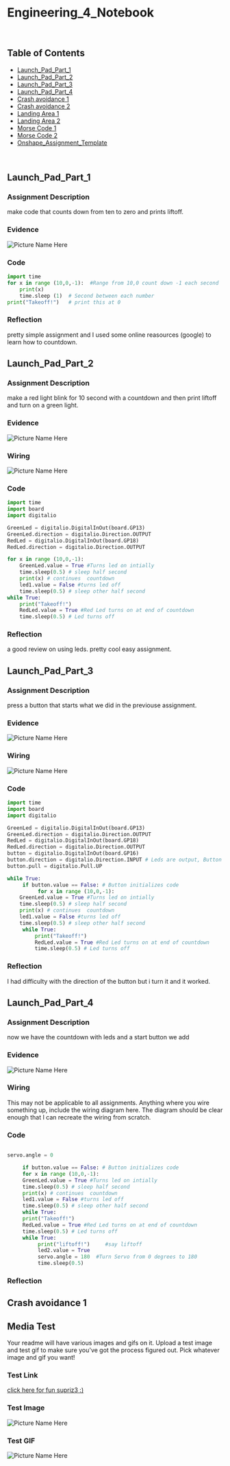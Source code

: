 # Engineering_4_Notebook

&nbsp;

## Table of Contents
* [Launch_Pad_Part_1](#Launch_Pad_Part_1)
* [Launch_Pad_Part_2](#Launch_Pad_Part_2)
* [Launch_Pad_Part_3](#Launch_Pad_Part_3)
* [Launch_Pad_Part_4](#Launch_Pad_Part_4)
* [Crash avoidance 1](#Crash_avoidance_1)
* [Crash avoidance 2](#Crash_avoidance_2)
* [Landing Area 1](#Landing_Area_1)
* [Landing Area 2](#Landing_Area_2)
* [Morse Code 1](#Morse_Code_1)
* [Morse Code 2](#Morse_Code_2)
* [Onshape_Assignment_Template](#Onshape_Assignment_Template)

&nbsp;

## Launch_Pad_Part_1

### Assignment Description
make code that counts down from ten to zero and prints liftoff.

### Evidence

 ![Picture Name Here](images/maxcountdown1.gif)

### Code
``` python
import time
for x in range (10,0,-1):  #Range from 10,0 count down -1 each second
    print(x)
    time.sleep (1)  # Second between each number
print("Takeoff!")   # print this at 0
``` 

### Reflection

pretty simple assignment and I used some online reasources (google) to learn how to countdown.

## Launch_Pad_Part_2

### Assignment Description

make a red light blink for 10 second with a countdown and then print liftoff and turn on a green light.

### Evidence 

 ![Picture Name Here](images/maxcountdown2.gif)

### Wiring

 ![Picture Name Here](images/maxwiring1.jpg)

### Code
``` python
import time 
import board
import digitalio 

GreenLed = digitalio.DigitalInOut(board.GP13)
GreenLed.direction = digitalio.Direction.OUTPUT 
RedLed = digitalio.DigitalInOut(board.GP18) 
RedLed.direction = digitalio.Direction.OUTPUT 

for x in range (10,0,-1):  
    GreenLed.value = True #Turns led on intially
    time.sleep(0.5) # sleep half second
    print(x) # continues  countdown
    led1.value = False #turns led off
    time.sleep(0.5) # sleep other half second
while True:
    print("Takeoff!") 
    RedLed.value = True #Red Led turns on at end of countdown
    time.sleep(0.5) # Led turns off
 ``` 

### Reflection

a good review on using leds. pretty cool easy assignment.

## Launch_Pad_Part_3

### Assignment Description

press a button that starts what we did in the previouse assignment.

### Evidence 

![Picture Name Here](images/maxcountdown3.gif)

### Wiring

![Picture Name Here](images/maxwiring2.jpg)

### Code
``` python
import time 
import board
import digitalio

GreenLed = digitalio.DigitalInOut(board.GP13)  
GreenLed.direction = digitalio.Direction.OUTPUT
RedLed = digitalio.DigitalInOut(board.GP18)
RedLed.direction = digitalio.Direction.OUTPUT
button = digitalio.DigitalInOut(board.GP16) 
button.direction = digitalio.Direction.INPUT # Leds are output, Button is an Input
button.pull = digitalio.Pull.UP 

while True: 
     if button.value == False: # Button initializes code
          for x in range (10,0,-1):  
    GreenLed.value = True #Turns led on intially
    time.sleep(0.5) # sleep half second
    print(x) # continues  countdown
    led1.value = False #turns led off
    time.sleep(0.5) # sleep other half second
     while True:
         print("Takeoff!") 
         RedLed.value = True #Red Led turns on at end of countdown
         time.sleep(0.5) # Led turns off
``` 

### Reflection

I had difficulty with the direction of the button but i turn it and it worked.

## Launch_Pad_Part_4

### Assignment Description

now we have the countdown with leds and a start button we add 

### Evidence 

![Picture Name Here](images/maxcountdown4.gif)

### Wiring

This may not be applicable to all assignments. Anything where you wire something up, include the wiring diagram here. The diagram should be clear enough that I can recreate the wiring from scratch. 

### Code
``` python

servo.angle = 0

     if button.value == False: # Button initializes code
     for x in range (10,0,-1):  
     GreenLed.value = True #Turns led on intially
     time.sleep(0.5) # sleep half second
     print(x) # continues  countdown
     led1.value = False #turns led off
     time.sleep(0.5) # sleep other half second
     while True:
     print("Takeoff!") 
     RedLed.value = True #Red Led turns on at end of countdown
     time.sleep(0.5) # Led turns off
     while True:
          print("liftoff!")     #say liftoff
          led2.value = True
          servo.angle = 180  #Turn Servo from 0 degrees to 180
          time.sleep(0.5)

``` 

### Reflection


## Crash avoidance 1


## Media Test

Your readme will have various images and gifs on it. Upload a test image and test gif to make sure you've got the process figured out. Pick whatever image and gif you want!

### Test Link
[click here for fun supriz3 :) ](https://www.youtube.com/watch?v=dQw4w9WgXcQ)
### Test Image
 ![Picture Name Here](images/Capture.PNG)
### Test GIF
 ![Picture Name Here](images/giphy.gif)
